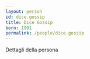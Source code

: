 ```yaml
---
layout: person
id: dice.gossip
title: Dice Gossip
born: 1991
permalink: /people/dice.gossip
---
```


Dettagli della persona 